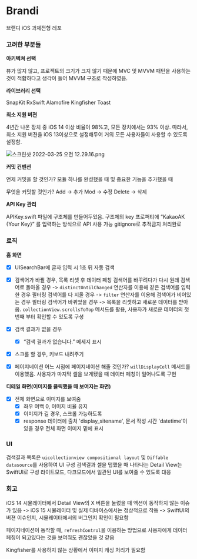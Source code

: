 # Brandi
브랜디 iOS 과제전형 레포


### 고려한 부분들

**아키텍쳐 선택**

뷰가 많지 않고, 프로젝트의 크기가 크지 않기 때문에 MVC 및 MVVM 패턴을 사용하는 것이 적합하다고 생각이 들어 MVVM 구조로 작성하였음.

**라이브러리 선택**

SnapKit
RxSwift
Alamofire
Kingfisher
Toast

**최소 지원 버젼**

4년간 나온 장치 중 iOS 14 이상 비율이 98%고, 모든 장치에서는 93% 이상.
따라서, 최소 지원 버젼을 iOS 13이상으로 설정해두어 거의 모든 사용자들이 사용할 수 있도록 설정함.

![스크린샷 2022-03-25 오전 12.29.16.png](https://s3-us-west-2.amazonaws.com/secure.notion-static.com/e7dcb156-0914-47e7-ae62-d740d22cbbb0/스크린샷_2022-03-25_오전_12.29.16.png)

**커밋 컨벤션**

언제 커밋을 할 것인가?
모듈 하나를 완성했을 때 및 중요한 기능을 추가했을 때

무엇을 커밋할 것인가?
Add → 추가
Mod → 수정
Delete → 삭제

**API Key 관리**

APIKey.swift 파일에 구조체를 만들어두었음.
구조체의 key 프로퍼티에 “KakaoAK {Your Key}” 를 입력하는 방식으로 API 사용 가능
gitignore로 추적금지 처리완료

### 로직

**홈 화면**

- [x]  UISearchBar에 글자 입력 시 1초 뒤 자동 검색
- [x]  검색어가 바뀔 경우, 목록 리셋 후 데이터 페칭
    검색어를 바꾸려다가 다시 원래 검색어로 돌아올 경우 -> ```distinctUntilChanged``` 연산자를 이용해 같은 검색어를 입력한 경우 필터링
    검색어를 다 지울 경우 -> ```filter``` 연산자를 이용해 검색어가 비어있는 경우 필터링
    검색어가 바뀌었을 경우 -> 목록을 리셋하고 새로운 데이터를 받아옴. ```collectionView.scrollsToTop``` 메서드를 활용, 사용자가 새로운 데이터의 첫번째 부터 확인할 수 있도록 구성 
    
- [x]  검색 결과가 없을 경우
    - [x]  “검색 결과가 없습니다.” 메세지 표시
- [x]  스크롤 할 경우, 키보드 내려주기
- [x]  페이지네이션
    어느 시점에 페이지네이션 해줄 것인가?
    ```willDisplayCell``` 메서드를 이용했음. 사용자가 마지막 셀을 보게됐을 때 데이터 페칭이 일어나도록 구현

**디테일 화면(이미지를 클릭했을 때 보여지는 화면)**

- [x]  전체 화면으로 이미지를 보여줌
    - [x]  좌우 여백 0, 이미지 비율 유지
    - [x]  이미지가 길 경우, 스크롤 가능하도록
    - [x]  response 데이터에 출처 'display_sitename', 문서 작성 시간 'datetime'이 있을 경우 전체 화면 이미지 밑에 표시

### UI

검색결과 목록은 ```uicollectionview compositional layout``` 및 ```Diffable datasource```를 사용하여 UI 구성
검색결과 셀을 탭했을 때 나타나는 Detail View는 SwiftUI로 구성
라이트모드, 다크모드에서 일관된 UI를 보여줄 수 있도록 대응

### 회고

iOS 14 시뮬레이터에서 Detail View의 X 버튼을 눌렀을 때 액션이 동작하지 않는 이슈가 있음
-> iOS 15 시뮬레이터 및 실제 디바이스에서는 정상적으로 작동
-> SwiftUI의 버젼 이슈인지, 시뮬레이터에서의 버그인지 확인이 필요함

페이지네이션이 동작할 때, ```refreshControl```을 이용하는 방법으로 사용자에게 데이터 페칭이 되고있다는 것을 보여줘도 괜찮았을 것 같음

Kingfisher를 사용하지 않는 상황에서 이미지 캐싱 처리가 필요함




